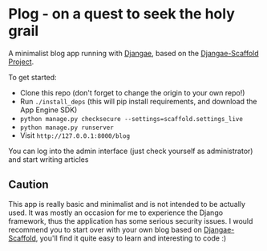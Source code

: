 # Plog - on a quest to seek the holy grail

A minimalist blog app running with [Djangae](https://github.com/potatolondon/djangae), based on the [Djangae-Scaffold Project](https://github.com/potatolondon/djangae-scaffold).

To get started:

 - Clone this repo (don't forget to change the origin to your own repo!)
 - Run `./install_deps` (this will pip install requirements, and download the App Engine SDK)
 - `python manage.py checksecure --settings=scaffold.settings_live`
 - `python manage.py runserver`
 - Visit `http://127.0.0.1:8000/blog`

You can log into the admin interface (just check yourself as administrator) and start writing articles

## Caution

This app is really basic and minimalist and is not intended to be actually used. It was mostly an occasion for me to experience the Django framework, thus the application has some serious security issues. I would recommend you to start over with your own blog based on [Djangae-Scaffold](https://github.com/potatolondon/djangae-scaffold), you'll find it quite easy to learn and interesting to code :)